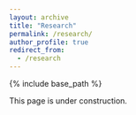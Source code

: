 ```yaml
---
layout: archive
title: "Research"
permalink: /research/
author_profile: true
redirect_from:
  - /research
---
```


{% include base_path %}

This page is under construction.
